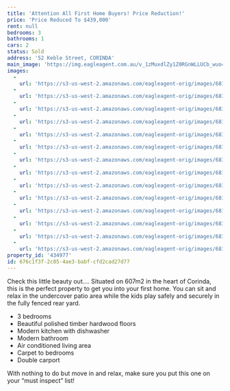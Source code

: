 ```yaml
---
title: 'Attention All First Home Buyers! Price Reduction!'
price: 'Price Reduced To $439,000'
rent: null
bedrooms: 3
bathrooms: 1
cars: 2
status: Sold
address: '52 Keble Street, CORINDA'
main_image: 'https://img.eagleagent.com.au/v_1zMuxdlZy1Z0RGnWLLUCb_wuo=/1280x854/smart/https://s3-us-west-2.amazonaws.com/eagleagent-orig/images/6819472/105828086-image-M.jpg'
images:
  -
    url: 'https://s3-us-west-2.amazonaws.com/eagleagent-orig/images/6819485/105828086-image-N.jpg'
  -
    url: 'https://s3-us-west-2.amazonaws.com/eagleagent-orig/images/6819484/105828086-image-L.jpg'
  -
    url: 'https://s3-us-west-2.amazonaws.com/eagleagent-orig/images/6819483/105828086-image-K.jpg'
  -
    url: 'https://s3-us-west-2.amazonaws.com/eagleagent-orig/images/6819482/105828086-image-J.jpg'
  -
    url: 'https://s3-us-west-2.amazonaws.com/eagleagent-orig/images/6819481/105828086-image-I.jpg'
  -
    url: 'https://s3-us-west-2.amazonaws.com/eagleagent-orig/images/6819480/105828086-image-H.jpg'
  -
    url: 'https://s3-us-west-2.amazonaws.com/eagleagent-orig/images/6819479/105828086-image-G.jpg'
  -
    url: 'https://s3-us-west-2.amazonaws.com/eagleagent-orig/images/6819478/105828086-image-F.jpg'
  -
    url: 'https://s3-us-west-2.amazonaws.com/eagleagent-orig/images/6819477/105828086-image-E.jpg'
  -
    url: 'https://s3-us-west-2.amazonaws.com/eagleagent-orig/images/6819476/105828086-image-D.jpg'
  -
    url: 'https://s3-us-west-2.amazonaws.com/eagleagent-orig/images/6819475/105828086-image-C.jpg'
  -
    url: 'https://s3-us-west-2.amazonaws.com/eagleagent-orig/images/6819474/105828086-image-B.jpg'
  -
    url: 'https://s3-us-west-2.amazonaws.com/eagleagent-orig/images/6819473/105828086-image-A.jpg'
  -
    url: 'https://s3-us-west-2.amazonaws.com/eagleagent-orig/images/6819472/105828086-image-M.jpg'
property_id: '434977'
id: 676c1f3f-2c05-4ae3-babf-cfd2cad27d77
---
```

Check this little beauty out….
Situated on 607m2 in the heart of Corinda, this is the perfect property to get you into your first home.  You can sit and relax in the undercover patio area while the kids play safely and securely in the fully fenced rear yard.

*  3 bedrooms
*  Beautiful polished timber hardwood floors
*  Modern kitchen with dishwasher
*  Modern bathroom
*  Air conditioned living area
*  Carpet to bedrooms
*  Double carport

With nothing to do but move in and relax, make sure you put this one on your “must inspect” list!